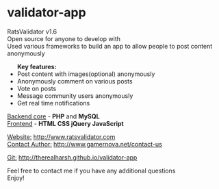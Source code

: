 # validator-app

<h>RatsValidator v1.6</h><br>
Open source for anyone to develop with<br>
Used various frameworks to build an app to allow people to post content anonymously

<ul><b>Key features:</b>
<li>Post content with images(optional) anonymously</li>
<li>Anonymously comment on various posts</li>
<li>Vote on posts</li>
<li>Message community users anonymously</li>
<li>Get real time notifications</li>
</ul>

<u>Backend core</u> - <b>PHP</b> and <b>MySQL</b><br>
<u>Frontend</u> - <b>HTML CSS jQuery JavaScript</b>

<u>Website:</u> http://www.ratsvalidator.com<br>
<u>Contact Author:</u> http://www.gamernova.net/contact-us<br>

<u>Git:</u> http://therealharsh.github.io/validator-app


Feel free to contact me if you have any additional questions<br>
Enjoy!

